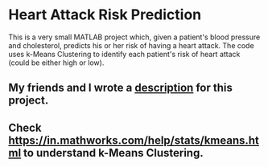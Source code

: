 # Heart Attack Risk Prediction
This is a very small MATLAB project which, given a patient's blood pressure and cholesterol, predicts his or her risk of having a heart attack.
The code uses k-Means Clustering to identify each patient's risk of heart attack (could be either high or low).

## My friends and I wrote a <a href="https://drive.google.com/file/d/1_IzwdNFFUfGl9sYQNf6x-KcS05tH-SIN/view?usp=sharing">description</a> for this project.
## Check https://in.mathworks.com/help/stats/kmeans.html to understand k-Means Clustering.
